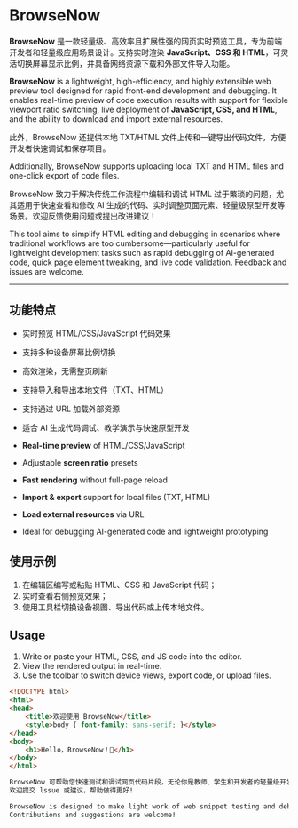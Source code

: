 # BrowseNow

**BrowseNow** 是一款轻量级、高效率且扩展性强的网页实时预览工具，专为前端开发者和轻量级应用场景设计。支持实时渲染 **JavaScript、CSS 和 HTML**，可灵活切换屏幕显示比例，并具备网络资源下载和外部文件导入功能。

**BrowseNow** is a lightweight, high-efficiency, and highly extensible web preview tool designed for rapid front-end development and debugging. It enables real-time preview of code execution results with support for flexible viewport ratio switching, live deployment of **JavaScript, CSS, and HTML**, and the ability to download and import external resources.

此外，BrowseNow 还提供本地 TXT/HTML 文件上传和一键导出代码文件，方便开发者快速调试和保存项目。

Additionally, BrowseNow supports uploading local TXT and HTML files and one-click export of code files.

BrowseNow 致力于解决传统工作流程中编辑和调试 HTML 过于繁琐的问题，尤其适用于快速查看和修改 AI 生成的代码、实时调整页面元素、轻量级原型开发等场景。欢迎反馈使用问题或提出改进建议！

This tool aims to simplify HTML editing and debugging in scenarios where traditional workflows are too cumbersome—particularly useful for lightweight development tasks such as rapid debugging of AI-generated code, quick page element tweaking, and live code validation. Feedback and issues are welcome.

---

## 功能特点

- 实时预览 HTML/CSS/JavaScript 代码效果
- 支持多种设备屏幕比例切换
- 高效渲染，无需整页刷新
- 支持导入和导出本地文件（TXT、HTML）
- 支持通过 URL 加载外部资源
- 适合 AI 生成代码调试、教学演示与快速原型开发

- **Real-time preview** of HTML/CSS/JavaScript
- Adjustable **screen ratio** presets
- **Fast rendering** without full-page reload
- **Import & export** support for local files (TXT, HTML)
- **Load external resources** via URL
- Ideal for debugging AI-generated code and lightweight prototyping
## 使用示例

1. 在编辑区编写或粘贴 HTML、CSS 和 JavaScript 代码；
2. 实时查看右侧预览效果；
3. 使用工具栏切换设备视图、导出代码或上传本地文件。

## Usage

1. Write or paste your HTML, CSS, and JS code into the editor.
2. View the rendered output in real-time.
3. Use the toolbar to switch device views, export code, or upload files.

```html
<!DOCTYPE html>
<html>
<head>
    <title>欢迎使用 BrowseNow</title>
    <style>body { font-family: sans-serif; }</style>
</head>
<body>
    <h1>Hello，BrowseNow！🚀</h1>
</body>
</html>

BrowseNow 可帮助您快速测试和调试网页代码片段，无论你是教师、学生和开发者的轻量级开发利器。
欢迎提交 lssue 或建议，帮助做得更好!

BrowseNow is designed to make light work of web snippet testing and debugging. Perfect for educators, students, and developers who need instant feedback.
Contributions and suggestions are welcome!